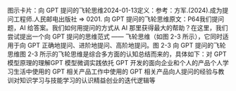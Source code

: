 

图示卡片：向 GPT 提问的飞轮思维2024-01-13定义：参考：方军.(2024).成为提问工程师.人民邮电出版社 => 0201. 向 GPT 提问的飞轮思维原文：P64我们提问题，AI 给答案。我们如何用提问的方式从 AI 那里获得最大的帮助？在这里，我们尝试提出一个向 GPT 提问的思维范式 —— 飞轮思维（如图 2-3 所示），它同时适用于向 GPT 正确地提问、进阶地提问、高阶地提问。图 2-3 向 GPT 提问的飞轮思维图 2-3 所示的飞轮思维是综合多方面的认知总结而来的，具体如下：对 GPT 模型原理的理解GPT 模型微调实践依托 GPT 开发的面向企业和个人的产品个人学习生活中使用的 GPT 相关产品工作中使用的 GPT 相关产品向人提问的经验与教训对知识学习与技能学习的认识精益创业的迭代逻辑等